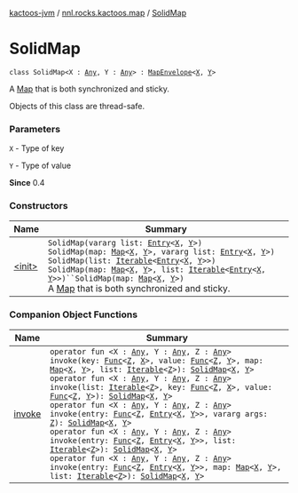[kactoos-jvm](../../index.md) / [nnl.rocks.kactoos.map](../index.md) / [SolidMap](./index.md)

# SolidMap

`class SolidMap<X : `[`Any`](https://kotlinlang.org/api/latest/jvm/stdlib/kotlin/-any/index.html)`, Y : `[`Any`](https://kotlinlang.org/api/latest/jvm/stdlib/kotlin/-any/index.html)`> : `[`MapEnvelope`](../-map-envelope/index.md)`<`[`X`](index.md#X)`, `[`Y`](index.md#Y)`>`

A [Map](https://kotlinlang.org/api/latest/jvm/stdlib/kotlin.collections/-map/index.html) that is both synchronized and sticky.

Objects of this class are thread-safe.

### Parameters

`X` - Type of key

`Y` - Type of value

**Since**
0.4

### Constructors

| Name | Summary |
|---|---|
| [&lt;init&gt;](-init-.md) | `SolidMap(vararg list: `[`Entry`](https://kotlinlang.org/api/latest/jvm/stdlib/kotlin.collections/-map/-entry/index.html)`<`[`X`](index.md#X)`, `[`Y`](index.md#Y)`>)`<br>`SolidMap(map: `[`Map`](https://kotlinlang.org/api/latest/jvm/stdlib/kotlin.collections/-map/index.html)`<`[`X`](index.md#X)`, `[`Y`](index.md#Y)`>, vararg list: `[`Entry`](https://kotlinlang.org/api/latest/jvm/stdlib/kotlin.collections/-map/-entry/index.html)`<`[`X`](index.md#X)`, `[`Y`](index.md#Y)`>)`<br>`SolidMap(list: `[`Iterable`](https://kotlinlang.org/api/latest/jvm/stdlib/kotlin.collections/-iterable/index.html)`<`[`Entry`](https://kotlinlang.org/api/latest/jvm/stdlib/kotlin.collections/-map/-entry/index.html)`<`[`X`](index.md#X)`, `[`Y`](index.md#Y)`>>)`<br>`SolidMap(map: `[`Map`](https://kotlinlang.org/api/latest/jvm/stdlib/kotlin.collections/-map/index.html)`<`[`X`](index.md#X)`, `[`Y`](index.md#Y)`>, list: `[`Iterable`](https://kotlinlang.org/api/latest/jvm/stdlib/kotlin.collections/-iterable/index.html)`<`[`Entry`](https://kotlinlang.org/api/latest/jvm/stdlib/kotlin.collections/-map/-entry/index.html)`<`[`X`](index.md#X)`, `[`Y`](index.md#Y)`>>)``SolidMap(map: `[`Map`](https://kotlinlang.org/api/latest/jvm/stdlib/kotlin.collections/-map/index.html)`<`[`X`](index.md#X)`, `[`Y`](index.md#Y)`>)`<br>A [Map](https://kotlinlang.org/api/latest/jvm/stdlib/kotlin.collections/-map/index.html) that is both synchronized and sticky. |

### Companion Object Functions

| Name | Summary |
|---|---|
| [invoke](invoke.md) | `operator fun <X : `[`Any`](https://kotlinlang.org/api/latest/jvm/stdlib/kotlin/-any/index.html)`, Y : `[`Any`](https://kotlinlang.org/api/latest/jvm/stdlib/kotlin/-any/index.html)`, Z : `[`Any`](https://kotlinlang.org/api/latest/jvm/stdlib/kotlin/-any/index.html)`> invoke(key: `[`Func`](../../nnl.rocks.kactoos/-func/index.md)`<`[`Z`](invoke.md#Z)`, `[`X`](invoke.md#X)`>, value: `[`Func`](../../nnl.rocks.kactoos/-func/index.md)`<`[`Z`](invoke.md#Z)`, `[`Y`](invoke.md#Y)`>, map: `[`Map`](https://kotlinlang.org/api/latest/jvm/stdlib/kotlin.collections/-map/index.html)`<`[`X`](invoke.md#X)`, `[`Y`](invoke.md#Y)`>, list: `[`Iterable`](https://kotlinlang.org/api/latest/jvm/stdlib/kotlin.collections/-iterable/index.html)`<`[`Z`](invoke.md#Z)`>): `[`SolidMap`](./index.md)`<`[`X`](invoke.md#X)`, `[`Y`](invoke.md#Y)`>`<br>`operator fun <X : `[`Any`](https://kotlinlang.org/api/latest/jvm/stdlib/kotlin/-any/index.html)`, Y : `[`Any`](https://kotlinlang.org/api/latest/jvm/stdlib/kotlin/-any/index.html)`, Z : `[`Any`](https://kotlinlang.org/api/latest/jvm/stdlib/kotlin/-any/index.html)`> invoke(list: `[`Iterable`](https://kotlinlang.org/api/latest/jvm/stdlib/kotlin.collections/-iterable/index.html)`<`[`Z`](invoke.md#Z)`>, key: `[`Func`](../../nnl.rocks.kactoos/-func/index.md)`<`[`Z`](invoke.md#Z)`, `[`X`](invoke.md#X)`>, value: `[`Func`](../../nnl.rocks.kactoos/-func/index.md)`<`[`Z`](invoke.md#Z)`, `[`Y`](invoke.md#Y)`>): `[`SolidMap`](./index.md)`<`[`X`](invoke.md#X)`, `[`Y`](invoke.md#Y)`>`<br>`operator fun <X : `[`Any`](https://kotlinlang.org/api/latest/jvm/stdlib/kotlin/-any/index.html)`, Y : `[`Any`](https://kotlinlang.org/api/latest/jvm/stdlib/kotlin/-any/index.html)`, Z : `[`Any`](https://kotlinlang.org/api/latest/jvm/stdlib/kotlin/-any/index.html)`> invoke(entry: `[`Func`](../../nnl.rocks.kactoos/-func/index.md)`<`[`Z`](invoke.md#Z)`, `[`Entry`](https://kotlinlang.org/api/latest/jvm/stdlib/kotlin.collections/-map/-entry/index.html)`<`[`X`](invoke.md#X)`, `[`Y`](invoke.md#Y)`>>, vararg args: `[`Z`](invoke.md#Z)`): `[`SolidMap`](./index.md)`<`[`X`](invoke.md#X)`, `[`Y`](invoke.md#Y)`>`<br>`operator fun <X : `[`Any`](https://kotlinlang.org/api/latest/jvm/stdlib/kotlin/-any/index.html)`, Y : `[`Any`](https://kotlinlang.org/api/latest/jvm/stdlib/kotlin/-any/index.html)`, Z : `[`Any`](https://kotlinlang.org/api/latest/jvm/stdlib/kotlin/-any/index.html)`> invoke(entry: `[`Func`](../../nnl.rocks.kactoos/-func/index.md)`<`[`Z`](invoke.md#Z)`, `[`Entry`](https://kotlinlang.org/api/latest/jvm/stdlib/kotlin.collections/-map/-entry/index.html)`<`[`X`](invoke.md#X)`, `[`Y`](invoke.md#Y)`>>, list: `[`Iterable`](https://kotlinlang.org/api/latest/jvm/stdlib/kotlin.collections/-iterable/index.html)`<`[`Z`](invoke.md#Z)`>): `[`SolidMap`](./index.md)`<`[`X`](invoke.md#X)`, `[`Y`](invoke.md#Y)`>`<br>`operator fun <X : `[`Any`](https://kotlinlang.org/api/latest/jvm/stdlib/kotlin/-any/index.html)`, Y : `[`Any`](https://kotlinlang.org/api/latest/jvm/stdlib/kotlin/-any/index.html)`, Z : `[`Any`](https://kotlinlang.org/api/latest/jvm/stdlib/kotlin/-any/index.html)`> invoke(entry: `[`Func`](../../nnl.rocks.kactoos/-func/index.md)`<`[`Z`](invoke.md#Z)`, `[`Entry`](https://kotlinlang.org/api/latest/jvm/stdlib/kotlin.collections/-map/-entry/index.html)`<`[`X`](invoke.md#X)`, `[`Y`](invoke.md#Y)`>>, map: `[`Map`](https://kotlinlang.org/api/latest/jvm/stdlib/kotlin.collections/-map/index.html)`<`[`X`](invoke.md#X)`, `[`Y`](invoke.md#Y)`>, list: `[`Iterable`](https://kotlinlang.org/api/latest/jvm/stdlib/kotlin.collections/-iterable/index.html)`<`[`Z`](invoke.md#Z)`>): `[`SolidMap`](./index.md)`<`[`X`](invoke.md#X)`, `[`Y`](invoke.md#Y)`>` |
